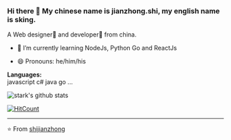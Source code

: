 ### Hi there 👋  My chinese name is jianzhong.shi, my english name is sking.
A Web designer🌈 and developer🎯 from china.

- 🌱 I’m currently learning NodeJs, Python Go and ReactJs

- 😄 Pronouns: he/him/his


**Languages:**  
javascript c# java go ...

![stark's github stats](https://github-readme-stats.vercel.app/api?username=shijianzhong&show_icons=true&hide=["issues"])

[![HitCount](http://hits.dwyl.com/shijianzhong/shijianzhong.svg)](http://hits.dwyl.com/shijianzhong/shijianzhong)

---
⭐️ From [shijianzhong](https://github.com/shijianzhong)



<!--
**shijianzhong/shijianzhong** is a ✨ _special_ ✨ repository because its `README.md` (this file) appears on your GitHub profile.

Here are some ideas to get you started:

- 🔭 I’m currently working on ...
- 🌱 I’m currently learning ...
- 👯 I’m looking to collaborate on ...
- 🤔 I’m looking for help with ...
- 💬 Ask me about ...
- 📫 How to reach me: ...
- 😄 Pronouns: ...
- ⚡ Fun fact: ...
-->
